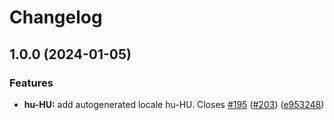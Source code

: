 # Changelog

## 1.0.0 (2024-01-05)


### Features

* **hu-HU:** add autogenerated locale hu-HU. Closes [#195](https://github.com/sanity-io/locales/issues/195) ([#203](https://github.com/sanity-io/locales/issues/203)) ([e953248](https://github.com/sanity-io/locales/commit/e9532489b97869d1148643aa8efd63c2f35c104f))
